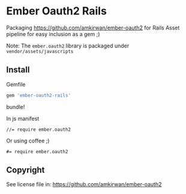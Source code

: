 # Ember Oauth2 Rails

Packaging https://github.com/amkirwan/ember-oauth2 for Rails Asset pipeline for easy inclusion as a gem ;)

Note: The `ember.oauth2` library is packaged under `vendor/assets/javascripts`

## Install

Gemfile

```ruby
gem 'ember-oauth2-rails'
```

bundle!

In js manifest

```
//= require ember.oauth2
```

Or using coffee ;)

```
#= require ember.oauth2
```

## Copyright

See license file in: https://github.com/amkirwan/ember-oauth2